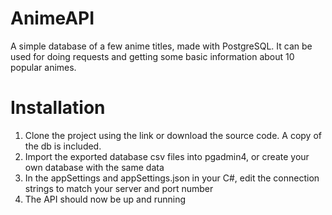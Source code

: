 # AnimeAPI

A simple database of a few anime titles, made with PostgreSQL. It can be used for doing requests and getting some basic information about 10 popular animes.

# Installation

1. Clone the project using the link or download the source code. A copy of the db is included.
2. Import the exported database csv files into pgadmin4, or create your own database with the same data
3. In the appSettings and appSettings.json in your C#, edit the connection strings to match your server and port number
4. The API should now be up and running
